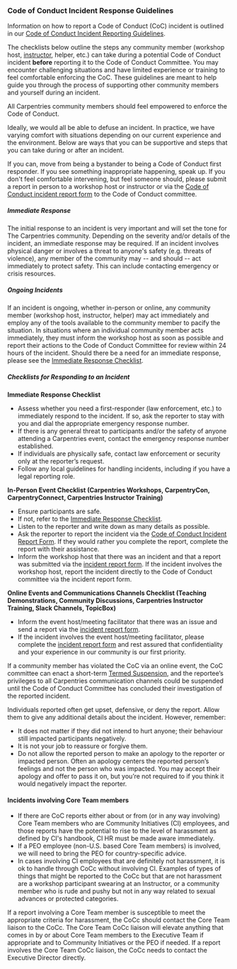 ### Code of Conduct Incident Response Guidelines

Information on how to report a Code of Conduct (CoC) incident is outlined in our [Code of Conduct Incident Reporting Guidelines](incident-reporting.md).

The checklists below outline the steps any community member (workshop host, [instructor](https://carpentries.org/instructors/), helper, etc.) can take during a potential Code of Conduct incident __before__ reporting it to the Code of Conduct Committee. You may encounter challenging situations and have limited experience or training to feel comfortable enforcing the CoC. These guidelines are meant to help guide you through the process of supporting other community members and yourself during an incident. 

All Carpentries community members should feel empowered to enforce the Code of Conduct. 

Ideally, we would all be able to defuse an incident. In practice, we have varying comfort with situations depending on our current experience and the environment. Below are ways that you can be supportive and steps that you can take during or after an incident.

If you can, move from being a bystander to being a Code of Conduct first responder. If you see something inappropriate happening, speak up. If you don't feel comfortable intervening, but feel someone should, please submit a report in person to a workshop host or instructor or via the [Code of Conduct incident report form][reporting-form] to the Code of Conduct committee.

##### Immediate Response 

The initial response to an incident is very important and will set the tone for The Carpentries community. Depending on the severity and/or details of the incident, an immediate response may be required. If an incident involves physical danger or involves a threat to anyone's safety (e.g. threats of violence), any member of the community may -- and should -- act immediately to protect safety. This can include contacting emergency or crisis resources.  

##### Ongoing Incidents

If an incident is ongoing, whether in-person or online, any community member (workshop host, instructor, helper) may act immediately and employ any of the tools available to the community member to pacify the situation. In situations where an individual community member acts immediately, they must inform the workshop host as soon as possible and report their actions to the Code of Conduct Committee for review within 24 hours of the incident. Should there be a need for an immediate response, please see the [Immediate Response Checklist](#checklists-for-responding-to-an-incident).

##### Checklists for Responding to an Incident

**Immediate Response Checklist**
* Assess whether you need a first-responder (law enforcement, etc.) to immediately respond to the incident. If so, ask the reporter to stay with you and dial the appropriate emergency response number.
* If there is any general threat to participants and/or the safety of anyone attending a Carpentries event, contact the emergency response number established.
* If individuals are physically safe, contact law enforcement or security only at the reporter’s request.
* Follow any local guidelines for handling incidents, including if you have a legal reporting role. 

**In-Person Event Checklist (Carpentries Workshops, CarpentryCon, CarpentryConnect, Carpentries Instructor Training)**
* Ensure participants are safe.
* If not, refer to the [Immediate Response Checklist](#checklists-for-responding-to-an-incident).
* Listen to the reporter and write down as many details as possible.
* Ask the reporter to report the incident via the [Code of Conduct Incident Report Form][reporting-form]. If they would rather you complete the report, complete the report with their assistance. 
* Inform the workshop host that there was an incident and that a report was submitted via the [incident report form][reporting-form]. If the incident involves the workshop host, report the incident directly to the Code of Conduct committee via the incident report form. 

**Online Events and Communications Channels Checklist (Teaching Demonstrations, Community Discussions, Carpentries Instructor Training, Slack Channels, TopicBox)**
* Inform the event host/meeting facilitator that there was an issue and send a report via the [incident report form][reporting-form]. 
* If the incident involves the event host/meeting facilitator, please complete the [incident report form][reporting-form] and rest assured that confidentiality and your experience in our community is our first priority.

If a community member has violated the CoC via an online event, the CoC committee can enact a short-term [Termed Suspension](termed-suspension.md), and the reportee’s privileges to all Carpentries communication channels could be suspended until the Code of Conduct Committee has concluded their investigation of the reported incident.

Individuals reported often get upset, defensive, or deny the report. Allow them to give any additional details about the incident. However, remember:

- It does not matter if they did not intend to hurt anyone; their behaviour still impacted participants negatively.
- It is not your job to reassure or forgive them.
- Do not allow the reported person to make an apology to the reporter or impacted person. Often an apology centers the reported person’s feelings and not the person who was impacted. You may accept their apology and offer to pass it on, but you’re not required to if you think it would negatively impact the reporter.

#### Incidents involving Core Team members

* If there are CoC reports either about or from (or in any way involving) Core
  Team members who are Community Initiatives (CI) employees, and those reports
  have the potential to rise to the level of harassment as defined by CI's
  handbook, CI HR must be made aware immediately.
* If a PEO employee (non-U.S. based Core Team members) is involved, we will
  need to bring the PEO for country-specific advice.
* In cases involving CI employees that are definitely not harassment, it is ok
  to handle through CoCc without involving CI. Examples of types of things that
  might be reported to the CoCc but that are not harassment are a workshop
  participant swearing at an Instructor, or a community member who is rude and
  pushy but not in any way related to sexual advances or protected categories.

If a report involving a Core Team member is susceptible to meet the appropriate
criteria for harassment, the CoCc should contact the Core Team liaison to the
CoCc. The Core Team CoCc liaison will elevate anything that comes in by or about
Core Team members to the Executive Team if appropriate and to Community
Initiatives or the PEO if needed. If a report involves the Core Team CoCc
liaison, the CoCc needs to contact the Executive Director directly.

[reporting-form]: https://goo.gl/forms/KoUfO53Za3apOuOK2
